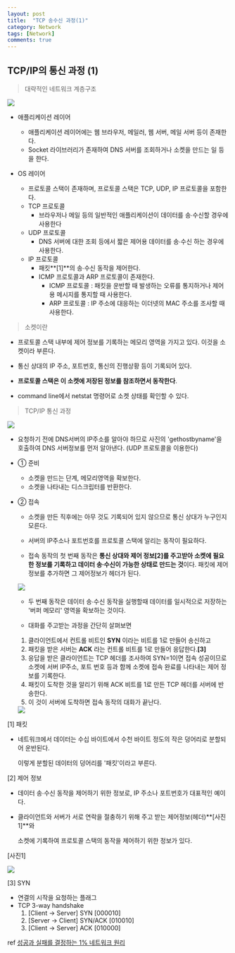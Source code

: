 ```yaml
---
layout: post
title:  "TCP 송수신 과정(1)"
category: Network
tags: [Network]
comments: true
---
```




## TCP/IP의 통신 과정 (1)



> 대략적인 네트워크 계층구조



<img src="/assets/post-img/network/networkLayer.jpeg">





- 애플리케이션 레이어
  - 애플리케이션 레이어에는 웹 브라우저, 메일러, 웹 서버, 메일 서버 등이 존재한다.
  - Socket 라이브러리가 존재하여 DNS 서버를 조회하거나 소켓을 만드는 일 등을 한다.



- OS 레이어
  - 프로토콜 스택이 존재하며, 프로토콜 스택은 TCP, UDP, IP 프로토콜을 포함한다.
  - TCP 프로토콜
    - 브라우저나 메일 등의 일반적인 애플리케이션이 데이터를 송∙수신할 경우에 사용한다
  - UDP 프로토콜
    - DNS 서버에 대한 조회 등에서 짧은 제어용 데이터를 송∙수신 하는 경우에 사용한다.
  - IP 프로토콜
    - 패킷**[1]**의 송∙수신 동작을 제어한다.
    - ICMP 프로토콜과 ARP 프로토콜이 존재한다.
      - ICMP 프로토콜 : 패킷을 운반할 때 발생하는 오류를 통지하거나 제어용 메시지를 통지할 때 사용한다.
      - ARP 프로토콜 : IP 주소에 대응하는 이더넷의 MAC 주소를 조사할 때 사용한다.



> 소켓이란

- 프로토콜 스택 내부에 제어 정보를 기록하는 메모리 영역을 가지고 있다. 이것을 소켓이라 부른다.
- 통신 상대의 IP 주소, 포트번호, 통신의 진행상황 등이 기록되어 있다.
- **프로토콜 스택은 이 소켓에 저장된 정보를 참조하면서 동작한다**.

- command line에서 netstat 명령어로 소켓 상태를 확인할 수 있다.





>  TCP/IP 통신 과정





<img src="/assets/post-img/network/tcpProcess.jpeg">



- 요청하기 전에 DNS서버의 IP주소를 알아야 하므로 사진의 'gethostbyname'을 호출하여 DNS 서버정보를 먼저 알아낸다. (UDP 프로토콜을 이용한다)

- ① 준비

  - 소켓을 만드는 단계, 메모리영역을 확보한다.
  - 소켓을 나타내는 디스크립터를 반환한다.

- ② 접속

  - 소켓을 만든 직후에는 아무 것도 기록되어 있지 않으므로 통신 상대가 누구인지 모른다.
  
  - 서버의 IP주소나 포트번호를 프로토콜 스택에 알리는 동작이 필요하다.

  - 접속 동작의 첫 번째 동작은 **통신 상대와 제어 정보[2]를 주고받아 소켓에 필요한 정보를 기록하고 데이터 송∙수신이 가능한 상태로 만드는 것**이다. 패킷에 제어정보를 추가하면 그 제어정보가 헤더가 된다.

    

  <img src="/assets/post-img/network/packet.jpeg">
  
  
  
  
  
  - 두 번째 동작은 데이터 송∙수신 동작을 실행할때 데이터를 일시적으로 저장하는 '버퍼 메모리' 영역을 확보하는 것이다.

  - 대화를 주고받는 과정을 간단히 살펴보면 
  1. 클라이언트에서 컨트롤 비트인 **SYN** 이라는 비트를 1로 만들어 송신하고<br>
    2. 패킷을 받은 서버는 **ACK** 라는 컨트롤 비트를 1로 만들어 응답한다.**[3]**<br>
    3. 응답을 받은 클라이언트는 TCP 헤더를 조사하여 SYN=1이면 접속 성공이므로 소켓에 서버 IP주소, 포트 번호 등과 함께 소켓에 접속 완료를 나타내는 제어 정보를 기록한다.<br>
    4. 패킷이 도착한 것을 알리기 위해 ACK 비트를 1로 만든 TCP 헤더를 서버에 반송한다.<br>
    5. 이 것이 서버에 도착하면 접속 동작의 대화가 끝난다. <br>
      
  
  <img src="https://i.imgur.com/QR9GyHH.png">
  
  

[1] 패킷

- 네트워크에서 데이터는 수십 바이트에서 수천 바이트 정도의 작은 덩어리로 분할되어 운반된다.<br>

  이렇게 분할된 데이터의 덩어리를 '패킷'이라고 부른다.







[2] 제어 정보

- 데이터 송∙수신 동작을 제어하기 위한 정보로, IP 주소나 포트번호가 대표적인 예이다.

- 클라이언트와 서버가 서로 연락을 절충하기 위해 주고 받는 제어정보(헤더)**[사진1]**와<br>

  소켓에 기록하여 프로토콜 스택의 동작을 제어하기 위한 정보가 있다. 



[사진1]

<img src="/assets/post-img/network/tcpHeader.jpeg">



[3] SYN

- 연결의 시작을 요청하는 플래그
- TCP 3-way handshake
  1. [Client -> Server] SYN [000010]
  2. [Server -> Client] SYN/ACK [010010]
  3. [Client -> Server] ACK [010000]



ref <a href="https://www.aladin.co.kr/shop/wproduct.aspx?ItemId=163484025">성공과 실패를 결정하는 1% 네트워크 원리</a>



